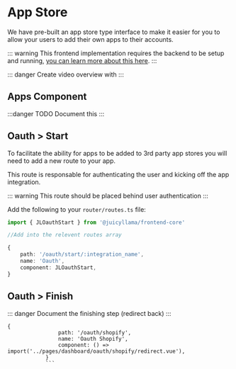 # App Store

We have pre-built an app store type interface to make it easier for you to allow your users to add their own apps to their accounts.

::: warning
This frontend implementation requires the backend to be setup and running, [you can learn more about this here](../../../../backend/app-store/README.md).
:::

::: danger
Create video overview with
:::

## Apps Component

:::danger
TODO Document this
:::

## Oauth > Start

To facilitate the ability for apps to be added to 3rd party app stores you will need to add a new route to your app.

This route is responsable for authenticating the user and kicking off the app integration.

::: warning
This route should be placed behind user authentication
:::

Add the following to your `router/routes.ts` file:

```typescript
import { JLOauthStart } from '@juicyllama/frontend-core'

//Add into the relevent routes array

{
	path: '/oauth/start/:integration_name',
	name: 'Oauth',
	component: JLOauthStart,
}
```

## Oauth > Finish

::: danger
Document the finishing step (redirect back)
:::

````
{
				path: '/oauth/shopify',
				name: 'Oauth Shopify',
				component: () => import('../pages/dashboard/oauth/shopify/redirect.vue'),
			}
			```
````
